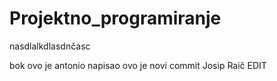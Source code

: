 # Projektno_programiranje
nasdlalkdlasdnčasc


bok ovo je antonio napisao
ovo je novi commit
Josip Raič EDIT
